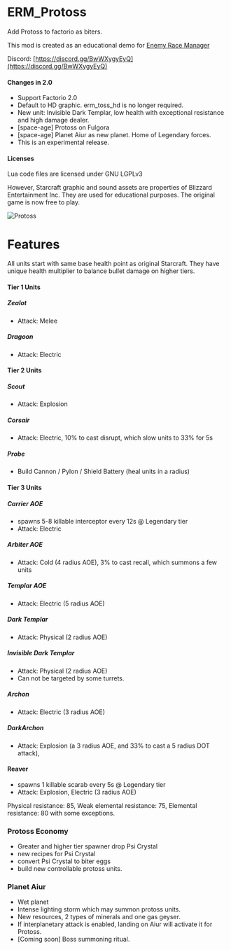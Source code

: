 # ERM_Protoss
Add Protoss to factorio as biters.

This mod is created as an educational demo for [Enemy Race Manager](https://mods.factorio.com/mod/enemyracemanager)

Discord:  [https://discord.gg/BwWXygyEyQ](https://discord.gg/BwWXygyEyQ)


#### Changes in 2.0
- Support Factorio 2.0
- Default to HD graphic. erm_toss_hd is no longer required.
- New unit: Invisible Dark Templar, low health with exceptional resistance and high damage dealer.
- [space-age] Protoss on Fulgora
- [space-age] Planet Aiur as new planet. Home of Legendary forces.
- This is an experimental release.

#### Licenses
Lua code files are licensed under GNU LGPLv3

However, Starcraft graphic and sound assets are properties of Blizzard Entertainment Inc.  They are used for educational purposes. The original game is now free to play.


![Protoss](https://assets-mod.factorio.com/assets/9450dae4413d199b148e26ac4b5cbc1232e4986f.png "Protoss")

# Features
All units start with same base health point as original Starcraft. They have unique health multiplier to balance bullet damage on higher tiers.

#### Tier 1 Units
##### Zealot 
- Attack: Melee 
##### Dragoon
- Attack: Electric


#### Tier 2 Units
##### Scout
- Attack: Explosion

##### Corsair
- Attack: Electric, 10% to cast disrupt, which slow units to 33% for 5s

##### Probe
- Build Cannon / Pylon / Shield Battery (heal units in a radius)


#### Tier 3 Units
##### Carrier AOE
- spawns 5-8 killable interceptor every 12s @ Legendary tier
- Attack: Electric

##### Arbiter AOE
- Attack: Cold (4 radius AOE), 3% to cast recall, which summons a few units

##### Templar AOE
- Attack: Electric (5 radius AOE)

##### Dark Templar
- Attack: Physical (2 radius AOE)

##### Invisible Dark Templar
- Attack: Physical (2 radius AOE)
- Can not be targeted by some turrets.

##### Archon
- Attack: Electric (3 radius AOE)

##### DarkArchon
- Attack: Explosion (a 3 radius AOE, and 33% to cast a 5 radius DOT attack),

#### Reaver 
- spawns 1 killable scarab every 5s @ Legendary tier
- Attack: Explosion, Electric (3 radius AOE)

Physical resistance: 85, Weak elemental resistance: 75, Elemental resistance: 80 with some exceptions.


### Protoss Economy
- Greater and higher tier spawner drop Psi Crystal
- new recipes for Psi Crystal
- convert Psi Crystal to biter eggs
- build new controllable protoss units.

### Planet Aiur
- Wet planet
- Intense lighting storm which may summon protoss units.
- New resources, 2 types of minerals and one gas geyser.
- If interplanetary attack is enabled, landing on Aiur will activate it for Protoss.
- [Coming soon] Boss summoning ritual.